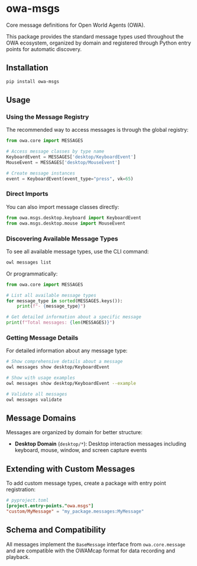 # owa-msgs

Core message definitions for Open World Agents (OWA).

This package provides the standard message types used throughout the OWA ecosystem, organized by domain and registered through Python entry points for automatic discovery.

## Installation

```bash
pip install owa-msgs
```

## Usage

### Using the Message Registry

The recommended way to access messages is through the global registry:

```python
from owa.core import MESSAGES

# Access message classes by type name
KeyboardEvent = MESSAGES['desktop/KeyboardEvent']
MouseEvent = MESSAGES['desktop/MouseEvent']

# Create message instances
event = KeyboardEvent(event_type="press", vk=65)
```

### Direct Imports

You can also import message classes directly:

```python
from owa.msgs.desktop.keyboard import KeyboardEvent
from owa.msgs.desktop.mouse import MouseEvent
```

### Discovering Available Message Types

To see all available message types, use the CLI command:

```bash
owl messages list
```

Or programmatically:

```python
from owa.core import MESSAGES

# List all available message types
for message_type in sorted(MESSAGES.keys()):
    print(f"- {message_type}")

# Get detailed information about a specific message
print(f"Total messages: {len(MESSAGES)}")
```

### Getting Message Details

For detailed information about any message type:

```bash
# Show comprehensive details about a message
owl messages show desktop/KeyboardEvent

# Show with usage examples
owl messages show desktop/KeyboardEvent --example

# Validate all messages
owl messages validate
```

## Message Domains

Messages are organized by domain for better structure:

- **Desktop Domain** (`desktop/*`): Desktop interaction messages including keyboard, mouse, window, and screen capture events

## Extending with Custom Messages

To add custom message types, create a package with entry point registration:

```toml
# pyproject.toml
[project.entry-points."owa.msgs"]
"custom/MyMessage" = "my_package.messages:MyMessage"
```

## Schema and Compatibility

All messages implement the `BaseMessage` interface from `owa.core.message` and are compatible with the OWAMcap format for data recording and playback.
